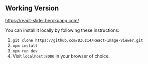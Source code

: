 ## Working Version ##
https://react-slider.herokuapp.com/

You can install it locally by following these instructions:

1. `git clone https://github.com/DZuz14/React-Image-Viewer.git`
2. `npm install`
3. `npm run dev`
4. Visit `localhost:8080` in your browser of choice.
